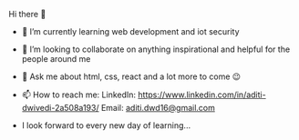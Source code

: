  Hi there 👋

- 🌱 I’m currently learning web development and iot security
- 👯 I’m looking to collaborate on anything inspirational and helpful for the people around me
- 💬 Ask me about html, css, react and a lot more to come :wink:
- 📫 How to reach me:
              LinkedIn: https://www.linkedin.com/in/aditi-dwivedi-2a508a193/
              Email: aditi.dwd16@gmail.com

-  I look forward to every new day of learning...

